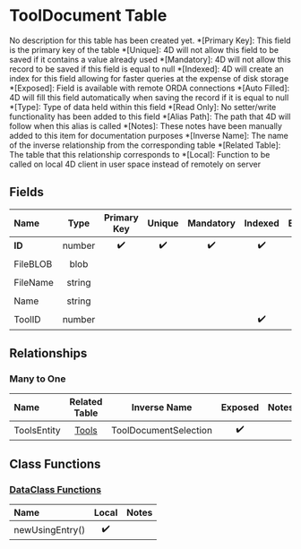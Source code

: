 ﻿# ToolDocument Table
No description for this table has been created yet.
*[Primary Key]: This field is the primary key of the table
*[Unique]: 4D will not allow this field to be saved if it contains a value already used
*[Mandatory]: 4D will not allow this record to be saved if this field is equal to null
*[Indexed]: 4D will create an index for this field allowing for faster queries at the expense of disk storage
*[Exposed]: Field is available with remote ORDA connections
*[Auto Filled]: 4D will fill this field automatically when saving the record if it is equal to null
*[Type]: Type of data held within this field
*[Read Only]: No setter/write functionality has been added to this field
*[Alias Path]: The path that 4D will follow when this alias is called
*[Notes]: These notes have been manually added to this item for documentation purposes
*[Inverse Name]: The name of the inverse relationship from the corresponding table
*[Related Table]: The table that this relationship corresponds to
*[Local]: Function to be called on local 4D client in user space instead of remotely on server
## Fields
|Name|Type|Primary Key|Unique|Mandatory|Indexed|Exposed|Auto Filled|Notes|
|:---|:---:|:---:|:---:|:---:|:---:|:---:|:---:|:---:|
|**ID**|number|✔️|✔️|✔️|✔️|✔️|✔️||
|FileBLOB|blob|||||✔️|||
|FileName|string|||||✔️|||
|Name|string|||||✔️|||
|ToolID|number||||✔️|✔️|||
## Relationships
### Many to One
|Name|Related Table|Inverse Name|Exposed|Notes|
|:---|:---:|:---:|:---:|:---:|
|ToolsEntity|[Tools](Tools.md)|ToolDocumentSelection|✔️||
## Class Functions
### [DataClass Functions](https://github.com/synthotec/SynthoTec-4D/blob/main/Project/Sources/Classes/ToolDocument.4dm)
|Name|Local|Notes|
|:---|:---:|:---:|
|newUsingEntry()|✔️||